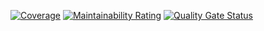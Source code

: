 [![Coverage](https://sonarcloud.io/api/project_badges/measure?project=hoffic.cz_portfolio&metric=coverage)](https://sonarcloud.io/dashboard?id=hoffic.cz_portfolio)
[![Maintainability Rating](https://sonarcloud.io/api/project_badges/measure?project=hoffic.cz_portfolio&metric=sqale_rating)](https://sonarcloud.io/dashboard?id=hoffic.cz_portfolio)
[![Quality Gate Status](https://sonarcloud.io/api/project_badges/measure?project=hoffic.cz_portfolio&metric=alert_status)](https://sonarcloud.io/dashboard?id=hoffic.cz_portfolio)

